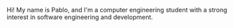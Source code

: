 Hi! My name is Pablo, and I'm a computer engineering student with a strong interest in software engineering and development.
